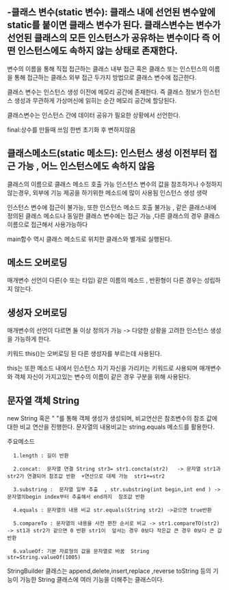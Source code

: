 
-클래스 변수(static 변수): 클래스 내에 선언된 변수앞에 static를 붙이면 클래스 변수가 된다. 클래스변수는 변수가 선언된 클래스의 모든 인스턴스가 공유하는 변수이다 즉 어떤 인스턴스에도 속하지 않는 상태로 존재한다.
-

   변수의 이름을 통해 직접 접근하는 클래스 내부 접근 혹은 클래스 또는 인스턴스의 이름을 통해 접근하는 클래스 외부 접근 두가지 방법으로 클래스 변수에 접근한다.

   클래스 변수는 인스턴스 생성 이전에 메모리 공간에 존재한다. 즉 클래스 정보가 인스턴스 생성과 무관하게 가상머신에 읽히는 순간 메모리 공간에 할당된다.

   클래스변수는 인스턴스 간에 데이터 공유가 필요한 상황에서 선언한다.

   final:상수를 만들때 쓰임 한번 초기화 후 변하지않음 

   클래스메소드(static 메소드): 인스턴스 생성 이전부터 접근 가능 , 어느 인스턴스에도 속하지 않음 
   -
   클래스의 이름으로 클래스 메소드 호출 가능 인스턴스 변수의 값을 참조하거나 수정하지 않는경우, 외부에 기능 제공을 하기위한 메소드에 많이 사용됨 인스턴스 생성 생략 

   인스턴스 변수에 접근이 불가능, 또한 인스턴스 메소드 호출 불가능 , 같은 클래스내에 정의된 클래스 메소드나 동일한 클래스 변수에는 접근 가능 ,다른  클래스의 경우 클래스 이름으로 접근해서 사용가능하다

   main함수 역시 클래스 메소드로 위치한 클래스와 별개로 실행된다. 

   메소드 오버로딩
   -
   매개변수 선언이 다른(수 또는 타입)  같은 이름의 메소드 , 반환형이 다른 경우는 성립하지 않는다.

   생성자 오버로딩
   -
   매개변수의 선언이 다르면 둘 이상 정의가 가능 -> 다양한 상황을 고려한 인스턴스 생성을 가능하게 한다. 

   키워드 this()는 오버로딩 된 다른 생성자를 부르는데 사용된다. 

   this는 또한 메소드 내에서 인스턴스 자기 자신을 가리키는 키워드로 사용되며 매개변수와 객체 자신이 가지고있는 변수의 이름이 같은 경우 구분을 위해 사용된다.  

   문자열 객체 String
   -
   new String 혹은 " "를 통해 객체 생성가 생성되며, 비교연산은 참조변수의 참조 값에 대한 비교 연산을 진행한다. 문자열의 내용비교는 string.equals 메소드를 활용한다. 

   주요메소드

      1.length : 길이 반환

      2.concat:  문자열 연결 String str3= str1.concta(str2)   -> 문자열 str1과 str2가 연결되어 참조값 반환  +연산으로 대체 가능  str1+=str2

      3.substring :  문자열 일부 추출  , str.substring(int begin,int end ) -> 문자열의begin index부터 추출해서 end까지  참조값 반환 

      4.equals : 문자열의 내용 비교 str.equals(String str2) ->같으면 true반환 

      5.compareTo : 문자열의 내용을 사전 편찬 순서로 비교 -> str1.compareTO(str2) -> st1과 str2가 같으면 0 반환 str1이  앞서는 경우 0보다 작은값 큰 경우 0보다 큰 값 반환  

      6.valueOf: 기본 자료형의 값을 문자열로 바꿈  String str=String.valueOf(1005) 

   StringBuilder 클래스는  append,delete,insert,replace ,reverse toString 등의 기능이 가능한  String 클래스에 여러 기능을 더해주는  클래스이다.
      



   



   

   
   
